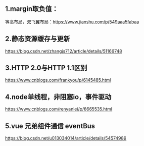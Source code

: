 ## 1.margin取负值：
等高布局，双飞翼布局：https://www.jianshu.com/p/549aaa5fabaa
## 2.静态资源缓存与更新
https://blog.csdn.net/zhangjs712/article/details/51166748
## 3.HTTP 2.0与HTTP 1.1区别
https://www.cnblogs.com/frankyou/p/6145485.html
## 4.node单线程，非阻塞io，事件驱动
https://www.cnblogs.com/renyanlei/p/6665535.html
## 5.vue 兄弟组件通信 eventBus
https://blog.csdn.net/u013034014/article/details/54574989
